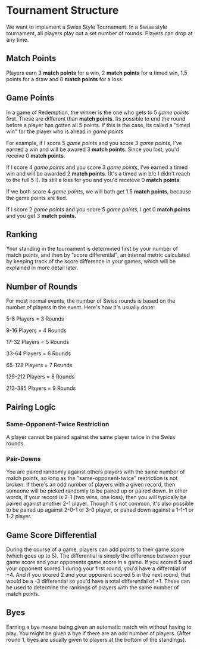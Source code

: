 # Tournament Structure

We want to implement a Swiss Style Tournament. In a Swiss style tournament, all players play out a set number of rounds. Players can drop at any time. 

## Match Points
Players earn 3 **match points** for a win, 2 **match points** for a timed win, 1.5 points for a draw and 0 **match points** for a loss.

## Game Points
In a game of Redemption, the winner is the one who gets to 5 *game points* first. These are different than **match points**. Its possible to end the round before a player has gotten all 5 points. If this is the case, its called a "timed win" for the player who is ahead in *game points*

For example, if I score 5 *game points* and you score 3 *game points*, I've earned a win and will be awared 3 **match points**. Since you lost, you'd receive 0 **match points**.

If I score 4 *game points* and you score 3 *game points*, I've earned a timed win and will be awarded 2 **match points**. (It's a timed win b/c I didn't reach to the full 5 I). Its still a loss for you and you'd receieve 0 **match points**.

If we both score 4 *game points*, we will both get 1.5 **match points**, because the game points are tied.

If I score 2 *game points* and you score 5 *game points*, I get 0 **match points** and you get 3 **match points.**


## Ranking
Your standing in the tournament is determined first by your number of match points, and then by "score differential", an internal metric calculated by keeping track of the score difference in your games, which will be explained in more detail later.


## Number of Rounds
For most normal events, the number of Swiss rounds is based on the number of players in the event. Here's how it's usually done:

5-8 Players = 3 Rounds

9-16 Players = 4 Rounds

17-32 Players = 5 Rounds

33-64 Players = 6 Rounds 

65-128 Players = 7 Rounds

129-212 Players = 8 Rounds

213-385 Players = 9 Rounds


## Pairing Logic

### Same-Opponent-Twice Restriction
A player cannot be paired against the same player twice in the Swiss rounds. 

### Pair-Downs
You are paired randomly against others players with the same number of match points, so long as the "same-opponent-twice" restriction is not broken. If there's an odd number of players with a given record, then someone will be picked randomly to be paired up or paired down. In other words, if your record is 2-1 (two wins, one loss), then you will typically be paired against another 2-1 player. Though it's not common, it's also possible to be paired up against 2-0-1 or 3-0 player, or paired down against a 1-1-1 or 1-2 player.


## Game Score Differential
During the course of a game, players can add points to their game score (which goes up to 5). The differential is simply the difference between your game score and your opponents game score in a game. If you scored 5 and your opponent scored 1 during your first round, you'd have a differntial of +4. And if you scored 2 and your opponent scored 5 in the next round, that would be a -3 differential so you'd have a total differential of +1. These can be used to determine the rankings of players with the same number of match points.

## Byes
Earning a bye means being given an automatic match win without having to play. You might be given a bye if there are an odd number of players. (After round 1, byes are usually given to players at the bottom of the standings).

